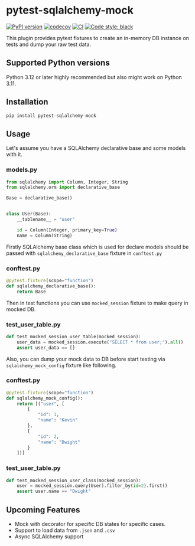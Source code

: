 # pytest-sqlalchemy-mock

[![PyPI version](https://badge.fury.io/py/pytest-sqlalchemy-mock.svg)](https://badge.fury.io/py/pytest-sqlalchemy-mock)
[![codecov](https://codecov.io/gh/resulyrt93/pytest-sqlalchemy-mock/branch/dev/graph/badge.svg?token=RUQ4DN3CH9)](https://codecov.io/gh/resulyrt93/pytest-sqlalchemy-mock)
[![CI](https://github.com/resulyrt93/pytest-sqlalchemy-mock/actions/workflows/tests.yaml/badge.svg?branch=dev)](https://github.com/resulyrt93/pytest-sqlalchemy-mock/actions/workflows/tests.yaml)
<a href="https://github.com/psf/black"><img alt="Code style: black" src="https://img.shields.io/badge/code%20style-black-000000.svg"></a>

This plugin provides pytest fixtures to create an in-memory DB instance on tests and dump your raw test data.

## Supported Python versions

Python 3.12 or later highly recommended but also might work on Python 3.11.

## Installation

```python
pip install pytest-sqlalchemy-mock
```

## Usage

Let's assume you have a SQLAlchemy declarative base and some models with it.

### models.py

```python
from sqlalchemy import Column, Integer, String
from sqlalchemy.orm import declarative_base

Base = declarative_base()


class User(Base):
    __tablename__ = "user"

    id = Column(Integer, primary_key=True)
    name = Column(String)
```

Firstly SQLAlchemy base class which is used for declare models should be passed with `sqlalchemy_declarative_base` fixture in `conftest.py`

### conftest.py

```python
@pytest.fixture(scope="function")
def sqlalchemy_declarative_base():
    return Base
```

Then in test functions you can use `mocked_session` fixture to make query in mocked DB.

### test_user_table.py

```python
def test_mocked_session_user_table(mocked_session):
    user_data = mocked_session.execute("SELECT * from user;").all()
    assert user_data == []
```

Also, you can dump your mock data to DB before start testing via `sqlalchemy_mock_config` fixture like following.

### conftest.py

```python
@pytest.fixture(scope="function")
def sqlalchemy_mock_config():
    return [("user", [
        {
            "id": 1,
            "name": "Kevin"
        },
        {
            "id": 2,
            "name": "Dwight"
        }
    ])]
```

### test_user_table.py

```python
def test_mocked_session_user_class(mocked_session):
    user = mocked_session.query(User).filter_by(id=2).first()
    assert user.name == "Dwight"
```

## Upcoming Features

* Mock with decorator for specific DB states for specific cases.
* Support to load data from `.json` and `.csv`
* Async SQLAlchemy support
